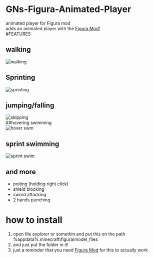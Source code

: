 # GNs-Figura-Animated-Player
animated player for Figura mod<br/>
adds an animated player with the [Figura Mod!](https://www.curseforge.com/minecraft/mc-mods/figura)<br/>
#FEATURES<br/>
## walking<br/>
![walking](https://user-images.githubusercontent.com/81744903/141598893-bc940ca0-8de4-46a5-bdcf-2412d89a2d1b.gif)<br/>
## Sprinting<br/>
![sprinting](https://user-images.githubusercontent.com/81744903/141599067-052a92c9-06a5-4389-87ce-55423578501f.gif)<br/>
## jumping/falling<br/>
![skipping](https://user-images.githubusercontent.com/81744903/141599072-68aa26ea-c332-4b2e-bbf4-70e33d60cf61.gif)<br/>
##hovering swimming<br/>
![hover swm](https://user-images.githubusercontent.com/81744903/141599078-959f954e-7c22-49be-a4b2-824065760fe7.gif)<br/>
## sprint swimming<br/>
![sprint swim](https://user-images.githubusercontent.com/81744903/141599083-a0f2b23b-f3a7-43e1-b92a-e214e4a314f3.gif)<br/>
## and more<br/>
* poiting (holding right click)<br/>
* shield blocking<br/>
* sword attacking<br/>
* 2 hands punching<br/>

# how to install
1. open file explorer or somethin and put this on the path<br/>
 %appdata%\.minecraft\figura\model_files<br/>
2. and just put the folder in it!
3. just a reminder that you need [Figura Mod](https://www.curseforge.com/minecraft/mc-mods/figura) for this to actually work

